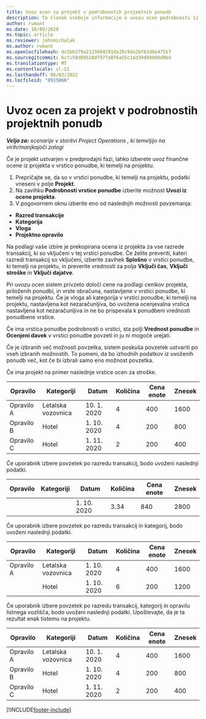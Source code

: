 ```yaml
---
title: Uvoz ocen za projekt v podrobnostih projektnih ponudb
description: Ta članek vsebuje informacije o uvozu ocen podrobnosti iz projekta v podrobnosti projektne ponudbe.
author: rumant
ms.date: 10/09/2020
ms.topic: article
ms.reviewer: johnmichalak
ms.author: rumant
ms.openlocfilehash: dc5b6279a2123604291da35c9da2bf63dbe475b7
ms.sourcegitcommit: 6cfc50d89528df977a8f6a55c1ad39d99800d9b4
ms.translationtype: MT
ms.contentlocale: sl-SI
ms.lasthandoff: 06/03/2022
ms.locfileid: "8915066"
---
```

# <a name="import-estimates-for-a-project-to-a-project-quote-line"></a>Uvoz ocen za projekt v podrobnostih projektnih ponudb

_**Velja za:** scenarije v storitvi Project Operations , ki temeljijo na virih/manjkajoči zalogi_


Če je projekt ustvarjen v predprodajni fazi, lahko izberete uvoz finančne ocene iz projekta v vrstico ponudbe, ki temelji na projektu.

1. Prepričajte se, da so v vrstici ponudbe, ki temelji na projektu, podatki vneseni v polje **Projekt**.
2. Na zavihku **Podrobnosti vrstice ponudbe** izberite možnost **Uvozi iz ocene projekta**.
3. V pogovornem oknu izberite eno od naslednjih možnosti povzemanja:

  - **Razred transakcije**
  - **Kategorija**
  - **Vloga** 
  - **Projektno opravilo**

Na podlagi vaše izbire je prekopirana ocena iz projekta za vse razrede transakcij, ki so vključeni v tej vrstici ponudbe. Če želite preveriti, kateri razredi transakcij so vključeni, izberite zavihek **Splošno** v vrstici ponudbe, ki temelji na projektu, in preverite vrednosti za polja **Vključi čas**, **Vključi stroške** in **Vključi dajatve**.

Pri uvozu ocen sistem privzeto določi cene na podlagi cenikov projekta, priloženih ponudbi, in vrste obračuna, nastavljene v vrstici ponudbe, ki temelji na projektu. Če je vloga ali kategorija v vrstici ponudbe, ki temelji na projektu, nastavljena kot nezaračunljiva, bo uvožena ocenjevalna vrstica nastavljena kot nezaračunljiva in ne bo prispevala k ponudbeni vrednosti ponudbene vrstice.

Če ima vrstica ponudbe podrobnosti o vrstici, sta polji **Vrednost ponudbe** in **Ocenjeni davek** v vrstici ponudbe povzeti in ju ni mogoče urejati.

Če je izbranih več možnosti povzetka, sistem poskuša povzetek ustvariti po vseh izbranih možnostih. To pomeni, da bo izhodnih podatkov iz uvoženih ponudb več, kot če bi izbrali samo eno možnost povzetka.

Če ima projekt na primer naslednje vrstice ocen za stroške.

| Opravilo | Kategoriji | Datum | Količina | Cena enote | Znesek |
| --- | --- | --- | --- | --- | --- |
| Opravilo A | Letalska vozovnica | 10. 1. 2020 | 4 | 400 | 1600 |
| Opravilo B | Hotel | 1. 10. 2020 | 4 | 200 | 800 |
| Opravilo C | Hotel | 1. 11. 2020 | 2 | 200 | 400 |

Če uporabnik izbere povzetek po razredu transakcij, bodo uvoženi naslednji podatki.

| Opravilo | Kategoriji | Datum | Količina | Cena enote | Znesek |
| --- | --- | --- | --- | --- | --- |
| | | 1. 10. 2020 | 3.34 | 840 | 2800 |

Če uporabnik izbere povzetek po razredu transakcij in kategorij, bodo uvoženi naslednji podatki.

| Opravilo | Kategoriji | Datum | Količina | Cena enote | Znesek |
| --- | --- | --- | --- | --- | --- |
| Opravilo A | Letalska vozovnica | 1. 10. 2020 | 4 | 400 | 1600 |
| | Hotel | 1. 10. 2020 | 6 | 200 | 1200 |

Če uporabnik izbere povzetek po razredu transakcij, kategorij in opravilu listnega vozlišča, bodo uvoženi naslednji podatki. Upoštevajte, da je ta rezultat enak tistemu na projektu.

| Opravilo | Kategoriji | Datum | Količina | Cena enote | Znesek |
| --- | --- | --- | --- | --- | --- |
| Opravilo A | Letalska vozovnica | 10. 1. 2020 | 4 | 400 | 1600 |
| Opravilo B | Hotel | 1. 10. 2020 | 4 | 200 | 800 |
| Opravilo C | Hotel | 1. 11. 2020 | 2 | 200 | 400 |


[!INCLUDE[footer-include](../includes/footer-banner.md)]
